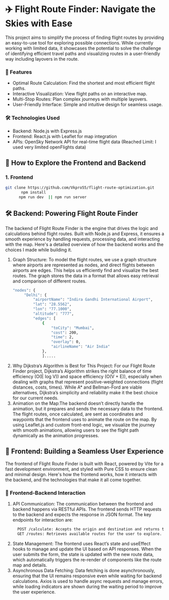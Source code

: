 # ✈️ Flight Route Finder: Navigate the Skies with Ease
This project aims to simplify the process of finding flight routes by providing an easy-to-use tool for exploring possible connections. While currently working with limited data, it showcases the potential to solve the challenge of identifying efficient travel paths and visualizing routes in a user-friendly way including layovers in the route.

### 🚀 Features
- Optimal Route Calculation: Find the shortest and most efficient flight paths.
- Interactive Visualization: View flight paths on an interactive map.
- Multi-Stop Routes: Plan complex journeys with multiple layovers.
- User-Friendly Interface: Simple and intuitive design for seamless usage.

### 🛠️ Technologies Used
- Backend: Node.js with Express.js
- Frontend: React.js with Leaflet for map integration
- APIs: OpenSky Network API for real-time flight data (Reached Limit: I used very limited openFlights data)

## 🚀 How to Explore the Frontend and Backend
### 1. Frontend
   ```bash
git clone https://github.com/Vkpro55/flight-route-optimization.git
          npm install
         npm run dev  || npm run server
```

## 🛠️ Backend: Powering Flight Route Finder
The backend of Flight Route Finder is the engine that drives the logic and calculations behind flight routes. Built with Node.js and Express, it ensures a smooth experience by handling requests, processing data, and interacting with the map. Here's a detailed overview of how the backend works and the choices I made while building it.
1. Graph Structure: To model the flight routes, we use a graph structure where airports are represented as nodes, and direct flights between airports are edges. This helps us efficiently find and visualize the best routes. The graph stores the data in a format that allows easy retrieval and comparison of different routes.
   ```bash
   "nodes": {
        "Delhi": {
            "airportName": "Indira Gandhi International Airport",
            "lat": "28.5562",
            "lon": "77.1000",
            "altitude": "777",
            "edges": [
                {
                    "toCity": "Mumbai",
                    "cost": 200,
                    "time": 2,
                    "overlay": 0,
                    "airlineName": "Air India"
                },
                ].....
   ```
2.  Why Dijkstra’s Algorithm is Best for This Project: For our Flight Route Finder project, Dijkstra’s Algorithm strikes the right balance of time efficiency (O(E log V)) and space efficiency (O(V + E)), especially when dealing with graphs that represent positive-weighted connections (flight distances, costs, times). While A* and Bellman-Ford are viable alternatives, Dijkstra’s simplicity and reliability make it the best choice for our current needs.
3. Animation on the Map:The backend doesn’t directly handle the animation, but it prepares and sends the necessary data to the frontend. The flight routes, once calculated, are sent as coordinates and waypoints that the frontend uses to animate the route on the map. By using Leaflet.js and custom front-end logic, we visualize the journey with smooth animations, allowing users to see the flight path dynamically as the animation progresses.


## 🎨 Frontend: Building a Seamless User Experience
The frontend of Flight Route Finder is built with React, powered by Vite for a fast development environment, and styled with Pure CSS to ensure clean and minimal design. Here's how the frontend works, how it interacts with the backend, and the technologies that make it all come together.
### 🔗 Frontend-Backend Interaction
1. API Communication:
The communication between the frontend and backend happens via RESTful APIs. The frontend sends HTTP requests to the backend and expects the response in JSON format. The key endpoints for interaction are:
    ```bash
      POST /calculate: Accepts the origin and destination and returns the optimal route.
      GET /routes: Retrieves available routes for the user to explore.
    ``` 
2. State Management:
The frontend uses React’s state and useEffect hooks to manage and update the UI based on API responses. When the user submits the form, the state is updated with the new route data, which automatically triggers the re-render of components like the route map and details.
3. Asynchronous Data Fetching:
Data fetching is done asynchronously, ensuring that the UI remains responsive even while waiting for backend calculations. Axios is used to handle async requests and manage errors, while loading indicators are shown during the waiting period to improve the user experience.
